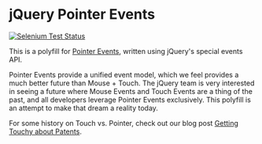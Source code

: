 # jQuery Pointer Events

[![Selenium Test Status](https://saucelabs.com/browser-matrix/kborchers.svg)](https://saucelabs.com/u/kborchers)

This is a polyfill for [Pointer Events](https://dvcs.w3.org/hg/pointerevents/raw-file/tip/pointerEvents.html), written using jQuery's special events API.

Pointer Events provide a unified event model, which we feel provides a much
better future than Mouse + Touch. The jQuery team is very interested in seeing
a future where Mouse Events and Touch Events are a thing of the past, and all
developers leverage Pointer Events exclusively. This polyfill is an attempt to
make that dream a reality today.

For some history on Touch vs. Pointer, check out our blog post
[Getting Touchy about Patents](http://blog.jquery.com/2012/04/10/getting-touchy-about-patents/).
